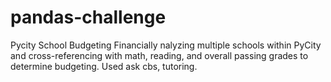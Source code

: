# pandas-challenge
Pycity School Budgeting
Financially nalyzing multiple schools within PyCity and cross-referencing with math, reading, and overall passing grades to determine budgeting.
Used ask cbs, tutoring.
